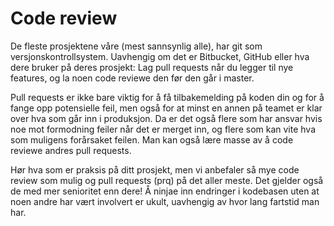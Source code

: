 # Code review

De fleste prosjektene våre (mest sannsynlig alle), har git som versjonskontrollsystem. Uavhengig om det er Bitbucket, GitHub eller hva dere bruker på deres prosjekt: Lag pull requests når du legger til nye features, og la noen code reviewe den før den går i master.

Pull requests er ikke bare viktig for å få tilbakemelding på koden din og for å fange opp potensielle feil, men også for at minst en annen på teamet er klar over hva som går inn i produksjon. Da er det også flere som har ansvar hvis noe mot formodning feiler når det er merget inn, og flere som kan vite hva som muligens forårsaket feilen. Man kan også lære masse av å code reviewe andres pull requests.

Hør hva som er praksis på ditt prosjekt, men vi anbefaler så mye code review som mulig og pull requests (prq) på det aller meste. Det gjelder også de med mer senioritet enn dere! Å ninjae inn endringer i kodebasen uten at noen andre har vært involvert er ukult, uavhengig av hvor lang fartstid man har.
